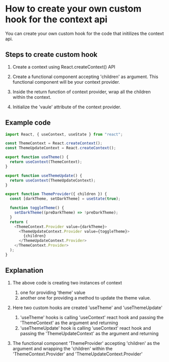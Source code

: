 # How to create your own custom hook for the context api

You can create your own custom hook for the code that initilizes the context api.

## Steps to create custom hook
1. Create a context using React.createContext() API

2. Create a functional component accepting 'children' as argument. This functional component will be your context provider.

3. Inside the return function of context provider, wrap all the children within the context.

4. Initialize the 'vaule' attribute of the context provider.

## Example code

```js
import React, { useContext, useState } from "react";

const ThemeContext = React.createContext();
const ThemeUpdateContext = React.createContext();

export function useTheme() {
  return useContext(ThemeContext);
}

export function useThemeUpdate() {
  return useContext(ThemeUpdateContext);
}

export function ThemeProvider({ children }) {
  const [darkTheme, setDarkTheme] = useState(true);

  function toggleTheme() {
    setDarkTheme((preDarkTheme) => !preDarkTheme);
  }
  return (
    <ThemeContext.Provider value={darkTheme}>
      <ThemeUpdateContext.Provider value={toggleTheme}>
        {children}
      </ThemeUpdateContext.Provider>
    </ThemeContext.Provider>
  );
}
```
## Explanation
1. The above code is creating two instances of context
    1. one for providing 'theme' value
    2. another one for providing a method to update the theme value.

2. Here two custom hooks are created 'useTheme' and 'useThemeUpdate'
    1. 'useTheme' hooks is calling 'useContext' react hook and passing the 'ThemeContext' as the argument and returning
    2. 'useThemeUpdate' hook is calling 'useContext' react hook and passing the 'ThemeUpdateContext' as the argument and returning

3. The functional component 'ThemeProvider' accepting 'children' as the argument and wrapping the 'children' within the
'ThemeContext.Provider' and 'ThemeUpdateContext.Provider'